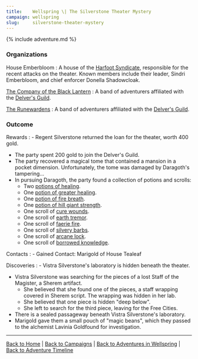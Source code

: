 ```yaml
---
title:    Wellspring \| The Silverstone Theater Mystery
campaign: wellspring
slug:     silverstone-theater-mystery
---
```


{% include adventure.md %}

### Organizations

House Emberbloom
: A house of the [Harfoot Syndicate]({{site.baseurl}}/settings/wellspring/organizations#the-harfoot-syndicate), responsible for the recent attacks on the theater. Known members include their leader, Sindri Emberbloom, and chief enforcer Donella Shadowcloak.

[The Company of the Black Lantern]({{site.baseurl}}/campaigns/wellspring/organizations#the-company-of-the-black-lantern)
: A band of adventurers affiliated with the [Delver's Guild]({{site.baseurl}}/campaigns/wellspring/organizations#the-delvers-guild).

[The Runewardens]({{site.baseurl}}/campaigns/wellspring/organizations#the-runewardens)
: A band of adventurers affiliated with the [Delver's Guild]({{site.baseurl}}/campaigns/wellspring/organizations#the-delvers-guild).

### Outcome

Rewards
: - Regent Silverstone returned the loan for the theater, worth 400 gold.
  - The party spent 200 gold to join the Delver's Guild.
  - The party recovered a magical tome that contained a mansion in a pocket dimension. Unfortunately, the tome was damaged by Daragoth's tampering...
  - In pursuing Daragoth, the party found a collection of potions and scrolls:
    - Two [potions of healing](http://dnd5e.wikidot.com/wondrous-items:potion-of-healing).
    - One [potion of greater healing](http://dnd5e.wikidot.com/wondrous-items:potion-of-healing).
    - One [potion of fire breath](http://dnd5e.wikidot.com/wondrous-items:potion-of-fire-breath).
    - One [potion of hill giant strength](http://dnd5e.wikidot.com/wondrous-items:potion-of-giant-strength).
    - One scroll of [cure wounds](http://dnd5e.wikidot.com/spell:cure-wounds).
    - One scroll of [earth tremor](http://dnd5e.wikidot.com/spell:earth-tremor).
    - One scroll of [faerie fire](http://dnd5e.wikidot.com/spell:faerie-fire).
    - One scroll of [silvery barbs](http://dnd5e.wikidot.com/spell:silvery-barbs).
    - One scroll of [arcane lock](http://dnd5e.wikidot.com/spell:arcane-lock).
    - One scroll of [borrowed knowledge](http://dnd5e.wikidot.com/spell:borrowed-knowledge).

Contacts
: - Gained Contact: Marigold of House Tealeaf

Discoveries
: - Vistra Silverstone's laboratory is hidden beneath the theater.
  - Vistra Silverstone was searching for the pieces of a lost Staff of the Magister, a Sherem artifact.
    - She believed that she found one of the pieces, a staff wrapping covered in Sherem script. The wrapping was hidden in her lab.
    - She believed that one piece is hidden "deep below".
    - She left to search for the third piece, leaving for the Free Cities.
  - There is a sealed passageway beneath Vistra Silverstone's laboratory.
  - Marigold gave them a small pouch of "magic beans", which they passed to the alchemist Lavinia Goldfound for investigation.

---

[Back to Home]({{site.baseurl}}/)
|
[Back to Campaigns]({{site.baseurl}}/campaigns)
|
[Back to Adventures in Wellspring]({{site.baseurl}}/campaigns/wellspring)
|
[Back to Adventure Timeline]({{site.baseurl}}/campaigns/wellspring/adventures)

